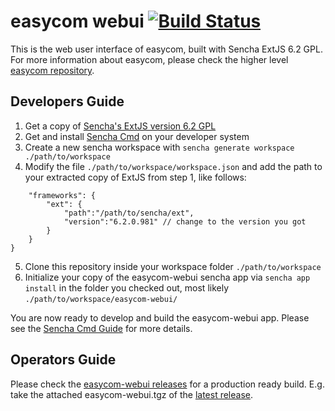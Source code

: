 # easycom webui [![Build Status](https://travis-ci.org/cha87de/easycom-webui.svg?branch=build-test)](https://travis-ci.org/cha87de/easycom-webui)
This is the web user interface of easycom, built with Sencha ExtJS 6.2 GPL.
For more information about easycom, please check the higher 
level [easycom repository](https://github.com/cha87de/easycom).

## Developers Guide
1. Get a copy of [Sencha's ExtJS version 6.2 GPL](https://www.sencha.com/legal/gpl/)
2. Get and install [Sencha Cmd](https://www.sencha.com/products/extjs/cmd-download/) on your developer system
3. Create a new sencha workspace with `sencha generate workspace ./path/to/workspace`
4. Modify the file `./path/to/workspace/workspace.json` and add the path to your
extracted copy of ExtJS from step 1, like follows:
``` ...
    "frameworks": {
        "ext": {
            "path":"/path/to/sencha/ext",
            "version":"6.2.0.981" // change to the version you got
        }
    }
}
```
5. Clone this repository inside your workspace folder `./path/to/workspace`
6. Initialize your copy of the easycom-webui sencha app via `sencha app install` in the
folder you checked out, most likely `./path/to/workspace/easycom-webui/`

You are now ready to develop and build the easycom-webui app. 
Please see the [Sencha Cmd Guide](http://docs.sencha.com/cmd/index.html) for more details.

## Operators Guide
Please check the [easycom-webui releases](https://github.com/cha87de/easycom-webui/releases) for a production ready build. 
E.g. take the attached easycom-webui.tgz of the [latest release](https://github.com/cha87de/easycom-webui/releases/latest).

